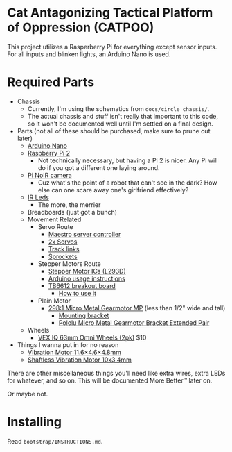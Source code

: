# Cat Antagonizing Tactical Platform of Oppression (CATPOO)

This project utilizes a Rasperberry Pi for everything except sensor inputs.
For all inputs and blinken lights, an Arduino Nano is used.

# Required Parts

* Chassis
	* Currently, I'm using the schematics from `docs/circle chassis/`.
	* The actual chassis and stuff isn't really that important to this code,
		so it won't be documented well until I'm settled on a final design.
* Parts (not all of these should be purchased, make sure to prune out later)
	* [Arduino Nano](https://www.arduino.cc/en/Main/arduinoBoardNano)
	* [Raspberry Pi 2](https://www.raspberrypi.org/products/raspberry-pi-2-model-b/)
		* Not technically necessary, but having a Pi 2 is nicer. Any Pi will do
			if you got a different one laying around.
	* [Pi NoIR camera](https://www.adafruit.com/products/1567)
		* Cuz what's the point of a robot that can't see in the dark? How else
			can one scare away one's girlfriend effectively?
	* [IR Leds](https://www.adafruit.com/products/388)
		* The more, the merrier
	* Breadboards (just got a bunch)
	* Movement Related
		* Servo Route
			* [Maestro server controller](https://www.pololu.com/product/1350)
			* [2x Servos](https://www.pololu.com/product/1248)
			* [Track links](https://www.pololu.com/product/415)
			* [Sprockets](https://www.pololu.com/product/224)
		* Stepper Motors Route
			* [Stepper Motor ICs (L293D)](http://www.amazon.com/PIXNOR-16-pin-Stepper-Drivers-Controllers/dp/B00ODQM8KC/ref=pd_cp_147_1?ie=UTF8&refRID=163T73NC2XDBT193E2NF)
			* [Arduino usage instructions](http://www.instructables.com/id/Control-your-motors-with-L293D-and-Arduino/?ALLSTEPS)
			* [TB6612 breakout board](https://learn.adafruit.com/adafruit-tb6612-h-bridge-dc-stepper-motor-driver-breakout)
				* [How to use it](https://learn.adafruit.com/adafruit-tb6612-h-bridge-dc-stepper-motor-driver-breakout/using-stepper-motors)
		* Plain Motor
			* [298:1 Micro Metal Gearmotor MP](https://www.pololu.com/product/2371) (less than 1/2" wide and tall)
				* [Mounting bracket](https://www.pololu.com/product/989)
				* [Pololu Micro Metal Gearmotor Bracket Extended Pair](https://www.pololu.com/product/1089)
	* Wheels
		* [VEX IQ 63mm Omni Wheels (2pk)](http://www.ebay.com/itm/VEX-IQ-63mm-Omni-Wheels-2pk-/121804737450?hash=item1c5c20cbaa:g:JtQAAOSw42JWDSlt) $10
* Things I wanna put in for no reason
	* [Vibration Motor 11.6×4.6×4.8mm](https://www.pololu.com/product/2265)
	* [Shaftless Vibration Motor 10x3.4mm](https://www.pololu.com/product/1636)

There are other miscellaneous things you'll need like extra wires, extra LEDs
for whatever, and so on. This will be documented More Better™ later on.

Or maybe not.

# Installing

Read `bootstrap/INSTRUCTIONS.md`.
